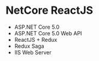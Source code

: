 # NetCore ReactJS

+ ASP.NET Core 5.0
+ ASP.NET Core 5.0 Web API
+ ReactJS + Redux
+ Redux Saga
+ IIS Web Server
